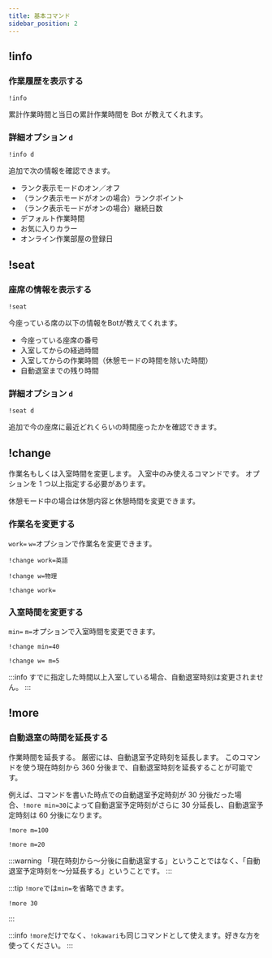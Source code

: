 ```yaml
---
title: 基本コマンド
sidebar_position: 2
---
```


## !info

### 作業履歴を表示する

```
!info
```

累計作業時間と当日の累計作業時間を Bot が教えてくれます。

### 詳細オプション `d`

```
!info d
```

追加で次の情報を確認できます。

-   ランク表示モードのオン／オフ
-   （ランク表示モードがオンの場合）ランクポイント
-   （ランク表示モードがオンの場合）継続日数
-   デフォルト作業時間
-   お気に入りカラー
-   オンライン作業部屋の登録日

## !seat

### 座席の情報を表示する

```
!seat
```

今座っている席の以下の情報をBotが教えてくれます。

-   今座っている座席の番号
-   入室してからの経過時間
-   入室してからの作業時間（休憩モードの時間を除いた時間）
-   自動退室までの残り時間

### 詳細オプション `d`

```
!seat d
```

追加で今の座席に最近どれくらいの時間座ったかを確認できます。

## !change

作業名もしくは入室時間を変更します。
入室中のみ使えるコマンドです。
オプションを 1 つ以上指定する必要があります。

休憩モード中の場合は休憩内容と休憩時間を変更できます。

### 作業名を変更する

`work=` `w=`オプションで作業名を変更できます。

```text title="例：作業名を英語に変更する。"
!change work=英語
```

```text title="例：作業名を物理に変更する。"
!change w=物理
```

```text title="例：作業名を消す。"
!change work=
```

### 入室時間を変更する

`min=` `m=`オプションで入室時間を変更できます。

```text title="例：入室時間を 40 分に変更します。入室してから 10 分経過していた場合、自動退室する時刻は 30 分後（＝入室時刻から 40 分後）に設定されます。"
!change min=40
```

```text title="例：作業名を消して、入室時間を 5 分に変更します。例えば入室から 3 分経過している場合は、自動退室時刻は 2 分後（＝入室時刻から 5 分後）に設定されます。"
!change w= m=5
```

:::info
すでに指定した時間以上入室している場合、自動退室時刻は変更されません。
:::

## !more

### 自動退室の時間を延長する

作業時間を延長する。
厳密には、自動退室予定時刻を延長します。
このコマンドを使う現在時刻から 360 分後まで、自動退室時刻を延長することが可能です。

例えば、コマンドを書いた時点での自動退室予定時刻が 30 分後だった場合、`!more min=30`によって自動退室予定時刻がさらに 30 分延長し、自動退室予定時刻は 60 分後になります。

```text title="例：100分延長する。"
!more m=100
```

```text title="例：20分延長する。"
!more m=20
```

:::warning
「現在時刻から～分後に自動退室する」ということではなく、「自動退室予定時刻を～分延長する」ということです。
:::

:::tip
`!more`では`min=`を省略できます。

```text title="例：30分延長する。"
!more 30
```

:::

:::info
`!more`だけでなく、`!okawari`も同じコマンドとして使えます。好きな方を使ってください。
:::
